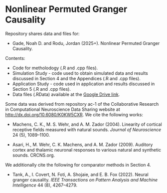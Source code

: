 # Nonlinear Permuted Granger Causality
Repository shares data and files for:

- Gade, Noah D. and Rodu, Jordan (2025+). Nonlinear Permuted Granger Causality.

Contents:
- Code for metholodogy (.R and .cpp files).
- Simulation Study - code used to obtain simulated data and results discussed in Section 4 and the Appendices (.R and .cpp files).
- Application Study - code used in application and results discussed in Section 5 (.R and .cpp files).
- Data files (.RData) available at the [Google Drive link](https://drive.google.com/drive/u/1/folders/1EeUq1lMNhkleY2QdhjoV5d3k551mn59U).

Some data was derived from repository ac-1 of the Collaborative Research in Computational Neuroscience Data Sharing website at http://dx.doi.org/10.6080/K0KW5CXR. We cite the following works:

- Machens, C. K., M. S. Wehr, and A. M. Zador (2004). Linearity of cortical receptive fields measured with natural sounds. *Journal of Neuroscience* 24 (5), 1089–1100.

- Asari, H., M. Wehr, C. K. Machens, and A. M. Zador (2009). Auditory cortex and thalamic neuronal responses to various natural and synthetic sounds. CRCNS.org.

We additionally cite the following for comparator methods in Section 4.

- Tank, A., I. Covert, N. Foti, A. Shojaie, and E. B. Fox (2022). Neural granger causality. *IEEE Transactions on Pattern Analysis and Machine Intelligence* 44 (8), 4267–4279.
